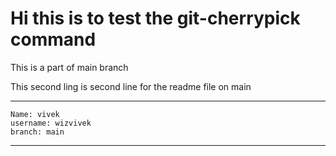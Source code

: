 #  Hi this is to test the git-cherrypick command

 This is a part of main branch

 This second ling is second line for the readme file on main

---
    Name: vivek
    username: wizvivek
    branch: main
---